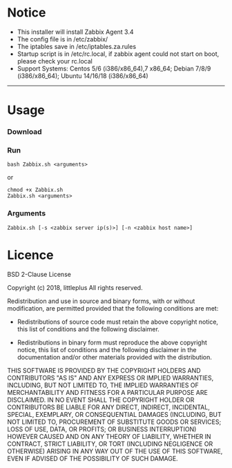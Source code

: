 # Notice

* This installer will install Zabbix Agent 3.4
* The config file is in /etc/zabbix/
* The iptables save in /etc/iptables.za.rules
* Startup script is in /etc/rc.local, if zabbix agent could not start on boot, please check your rc.local
* Support Systems: Centos 5/6 (i386/x86_64),7 x86_64;  Debian 7/8/9 (i386/x86_64); Ubuntu 14/16/18 (i386/x86_64)

---

# Usage

### Download

### Run

```
bash Zabbix.sh <arguments>
```

or

```
chmod +x Zabbix.sh
Zabbix.sh <arguments>
```

### Arguments

```
Zabbix.sh [-s <zabbix server ip(s)>] [-n <zabbix host name>]
```

# Licence

BSD 2-Clause License

Copyright (c) 2018, littleplus
All rights reserved.

Redistribution and use in source and binary forms, with or without
modification, are permitted provided that the following conditions are met:

* Redistributions of source code must retain the above copyright notice, this
  list of conditions and the following disclaimer.

* Redistributions in binary form must reproduce the above copyright notice,
  this list of conditions and the following disclaimer in the documentation
  and/or other materials provided with the distribution.

THIS SOFTWARE IS PROVIDED BY THE COPYRIGHT HOLDERS AND CONTRIBUTORS "AS IS"
AND ANY EXPRESS OR IMPLIED WARRANTIES, INCLUDING, BUT NOT LIMITED TO, THE
IMPLIED WARRANTIES OF MERCHANTABILITY AND FITNESS FOR A PARTICULAR PURPOSE ARE
DISCLAIMED. IN NO EVENT SHALL THE COPYRIGHT HOLDER OR CONTRIBUTORS BE LIABLE
FOR ANY DIRECT, INDIRECT, INCIDENTAL, SPECIAL, EXEMPLARY, OR CONSEQUENTIAL
DAMAGES (INCLUDING, BUT NOT LIMITED TO, PROCUREMENT OF SUBSTITUTE GOODS OR
SERVICES; LOSS OF USE, DATA, OR PROFITS; OR BUSINESS INTERRUPTION) HOWEVER
CAUSED AND ON ANY THEORY OF LIABILITY, WHETHER IN CONTRACT, STRICT LIABILITY,
OR TORT (INCLUDING NEGLIGENCE OR OTHERWISE) ARISING IN ANY WAY OUT OF THE USE
OF THIS SOFTWARE, EVEN IF ADVISED OF THE POSSIBILITY OF SUCH DAMAGE.
